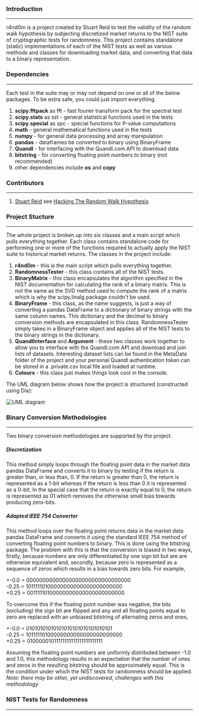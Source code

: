 ### Introduction
----------------

r4nd0m is a project created by Stuart Reid to test the validity of the random walk hypothesis by subjecting discretized market returns to the NIST suite of cryptographic tests for randomness. This project contains standalone (static) implementations of each of the NIST tests as well as various methods and classes for downloading market data, and converting that data to a binary representation.

### Dependencies
----------------

Each test in the suite may or may not depend on one or all of the below packages. To be extra safe, you could just import everything.

1. **scipy.fftpack** as fft - fast fourier transform pack for the spectral test
2. **scipy.stats** as sst - general statistical functions used in the tests
3. **scipy.special** as spc - special functions for P-value computations
4. **math** - general mathematical functions used in the tests
5. **numpy** - for general data processing and array manipulation
6. **pandas** - dataframes be converted to binary using BinaryFrame
7. **Quandl** - for interfacing with the Quandl.com API to download data
8. **bitstring** - for converting floating point numbers to binary (not recommended)
9. other dependencies include **os** and **copy**

### Contributors
----------------

1. [Stuart Reid](http://www.TuringFinance.com) see [Hacking The Random Walk Hypothesis](http://www.TuringFinance.com/hacking-the-random-walk-hypothesis)

### Project Stucture
--------------------

The whole project is broken up into six classes and a main script which pulls everything together. Each class contains standalone code for performing one or more of the functions required to actually apply the NIST suite to historical market returns. The classes in the project include:

1. **r4nd0m** - this is the main script which pulls everything together.
3. **RandomnessTester** - this class contains all of the NIST tests.
4. **BinaryMatrix** - this class encapsulates the algorithm specified in the NIST documentation for calculating the rank of a binary matrix. This is not the same as the SVD method used to compute the rank of a matrix which is why the scipy.linalg package couldn't be used.
5. **BinaryFrame** - this class, as the name suggests, is just a way of converting a pandas DataFrame to a dictionary of binary strings with the same column names. This dictionary and the decimal to binary conversion methods are encapsulated in this class. RandomnessTester simply takes in a BinaryFrame object and applies all of the NIST tests to the binary strings in the dictionary.
6. **QuandlInterface** and **Argument** - these two classes work together to allow you to interface with the Quandl.com API and download and join lists of datasets. Interesting dataset lists can be found in the MetaData folder of the project and your personal Quandl authentication token can be stored in a .private.csv local file and loaded at runtime.
7. **Colours** - this class just makes things look cool in the console.

The UML diagram below shows how the project is structured (constructed using Dia):

![UML diagram](https://github.com/StuartGordonReid/r4nd0m/blob/master/Diagrams/r4nd0m%20architecture.png)

### Binary Conversion Methodologies
-----------------------------------

Two binary conversion methodologies are supported by the project. 

##### Discretization 

This method simply loops through the floating point data in the market data pandas DataFrame and converts it to binary by testing if the return is greater than, or less than, 0. If the return is greater than 0, the return is represented as a 1-bit whereas if the return is less than 0 it is represented as a 0-bit. In the special case that the return is exactly equal to 0, the return is represented as 01 which removes the otherwise small bias towards producing zero-bits.

##### Adapted IEEE 754 Converter

This method loops over the floating point returns data in the market data pandas DataFrame and converts it using the standard IEEE 754 method of converting floating point numbers to binary. This is done using the bitstring package. The problem with this is that the conversion is biased in two ways, firstly, because numbers are only differentiated by one sign bit but are are otherwise equivalent and, secondly, because zero is represented as a sequence of zeros which results in a bias towards zero bits. For example,

+-0.0 = 00000000000000000000000000000000<br />
-0.25 = 10111110100000000000000000000000<br />
+0.25 = 00111110100000000000000000000000

To overcome this if the floating point number was negative, the bits (excluding) the sign bit are flipped and any and all floating points equal to zero are replaced with an unbiased bitstring of alternating zeros and ones,

+-0.0 = 01010101010101010101010101010101<br />
-0.25 = 10111110100000000000000000000000<br />
+0.25 = 01000001011111111111111111111111

Assuming the floating point numbers are uniformly distributed between -1.0 and 1.0, this methodology results in an expectation that the number of ones and zeros in the resulting bitstring should be approximately equal. This is the condition under which the NIST tests for randomness should be applied. *Note: there may be other, yet undiscovered, challenges with this methodology*

### NIST Tests for Randomness
-----------------------------
